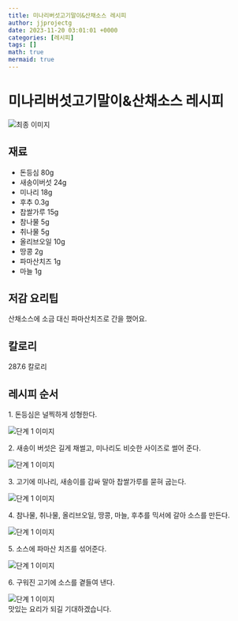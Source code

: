 ```yaml
---
title: 미나리버섯고기말이&산채소스 레시피
author: jjprojectg
date: 2023-11-20 03:01:01 +0000
categories: [레시피]
tags: []
math: true
mermaid: true
---
```

<meta name="og:type" content="website"/>
<meta charset="UTF-8"/>
<div class="header">
  <h1>미나리버섯고기말이&산채소스 레시피</h1>
</div>

<div class="container my-4">
  <div class="row">
    <div class="col-12 col-md-6">
      <div class="recipe-image">
        <img src="http://www.foodsafetykorea.go.kr/uploadimg/20200313/20200313010600_1584072360556.jpg" class="step-image" alt="최종 이미지"/>
      </div>
    </div>
    <div class="col-12 col-md-6">
      <div class="ingredients">
        <h2>재료</h2>
        <ul class="card">
          <li> 돈등심 80g </li>
          <li>  새송이버섯 24g </li>
          <li>  미나리 18g </li>
          <li>  후추 0.3g </li>
          <li>  찹쌀가루 15g </li>
          <li>  참나물 5g </li>
          <li>  취나물 5g </li>
          <li>  올리브오일 10g </li>
          <li>  땅콩 2g </li>
          <li>  파마산치즈 1g </li>
          <li>  마늘 1g </li>
</ul>
      </div>
    </div>
    <div class="col-12 col-md-6">
      <div class="ingredients">
        <h2>저감 요리팁</h2>
        <div class="card"> 
          <p>
            산채소스에 소금 대신 파마산치즈로 간을 했어요.
          </p>
        </div>
      </div>
      <div class="ingredients">
        <h2>칼로리</h2>
        <div class="card"> 
          <p>
            287.6 칼로리
          </p>
        </div>
      </div>
    </div>
  </div>

  <h2 class="my-4">레시피 순서</h2>
  <div class="card recipe-card">
    <div class="card-body recipe-step">
      <p class="card-text step-description">1. 돈등심은 널찍하게 성형한다.</p>
      <img src="http://www.foodsafetykorea.go.kr/uploadimg/20200313/20200313010624_1584072384126.JPG" alt="단계 1 이미지" class="step-image"/>
    </div>
  </div>
  <div class="card recipe-card">
    <div class="card-body recipe-step">
      <p class="card-text step-description">2. 새송이 버섯은 길게 채썰고, 미나리도 비슷한 사이즈로 썰어 준다.</p>
      <img src="http://www.foodsafetykorea.go.kr/uploadimg/20200313/20200313010641_1584072401819.JPG" alt="단계 1 이미지" class="step-image"/>
    </div>
  </div>
  <div class="card recipe-card">
    <div class="card-body recipe-step">
      <p class="card-text step-description">3. 고기에 미나리, 새송이를 감싸 말아 찹쌀가루를 묻혀 굽는다.</p>
      <img src="http://www.foodsafetykorea.go.kr/uploadimg/20200313/20200313010841_1584072521978.JPG" alt="단계 1 이미지" class="step-image"/>
    </div>
  </div>
  <div class="card recipe-card">
    <div class="card-body recipe-step">
      <p class="card-text step-description">4. 참나물, 취나물, 올리브오일, 땅콩, 마늘, 후추를 믹서에 갈아 소스를 만든다.</p>
      <img src="http://www.foodsafetykorea.go.kr/uploadimg/20200313/20200313010854_1584072534740.JPG" alt="단계 1 이미지" class="step-image"/>
    </div>
  </div>
  <div class="card recipe-card">
    <div class="card-body recipe-step">
      <p class="card-text step-description">5. 소스에 파마산 치즈를 섞어준다.</p>
      <img src="http://www.foodsafetykorea.go.kr/uploadimg/20200313/20200313010908_1584072548412.JPG" alt="단계 1 이미지" class="step-image"/>
    </div>
  </div>
  <div class="card recipe-card">
    <div class="card-body recipe-step">
      <p class="card-text step-description">6. 구워진 고기에 소스를 곁들여 낸다.</p>
      <img src="http://www.foodsafetykorea.go.kr/uploadimg/20200313/20200313010923_1584072563077.JPG" alt="단계 1 이미지" class="step-image"/>
    </div>
  </div>

</div>
맛있는 요리가 되길 기대하겠습니다.
